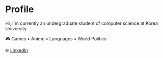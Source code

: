 # Profile


Hi, I'm currently an undergraduate student of computer science at Korea University

🎮  Games •  Anime  •  Languages  •  World Politics

🌐  [LinkedIn](www.linkedin.com/in/faizchan24)

